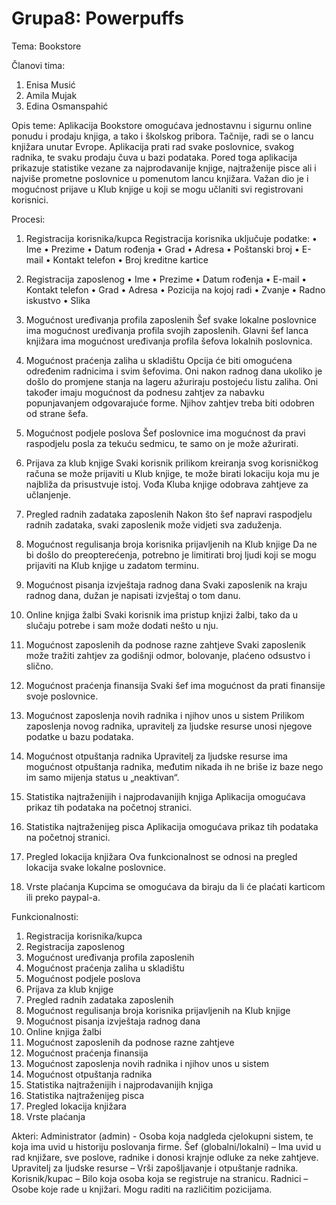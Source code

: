 # Grupa8: Powerpuffs

Tema: Bookstore

Članovi tima:
1. Enisa Musić
2. Amila Mujak
3. Edina Osmanspahić

Opis teme: 
Aplikacija Bookstore omogućava jednostavnu i sigurnu online ponudu i prodaju knjiga, a tako i školskog pribora. Tačnije, radi se o lancu knjižara unutar Evrope. Aplikacija prati rad svake poslovnice, svakog radnika, te svaku prodaju čuva u bazi podataka. Pored toga aplikacija prikazuje statistike vezane za najprodavanije knjige, najtraženije pisce ali i najviše prometne poslovnice u pomenutom lancu knjižara. Važan dio je i mogućnost prijave u Klub knjige u koji se mogu učlaniti svi registrovani korisnici. 

Procesi:
1. Registracija korisnika/kupca
Registracija korisnika uključuje podatke:
•	Ime
•	Prezime
•	Datum rođenja
•	Grad
•	Adresa
•	Poštanski broj
•	E-mail
•	Kontakt telefon
•	Broj kreditne kartice 

2. Registracija zaposlenog
•	Ime
•	Prezime
•	Datum rođenja 
•	E-mail
•	Kontakt telefon
•	Grad 
•	Adresa
•	Pozicija na kojoj radi
•	Zvanje
•	Radno iskustvo
•	Slika

3.  Mogućnost uređivanja profila zaposlenih
Šef svake lokalne poslovnice ima mogućnost uređivanja profila svojih zaposlenih. Glavni šef lanca knjižara ima mogućnost uređivanja profila šefova lokalnih poslovnica.

4.  Mogućnost praćenja zaliha u skladištu
Opcija će biti omogućena određenim radnicima i svim šefovima. Oni nakon radnog dana ukoliko je došlo do promjene stanja na lageru ažuriraju postojeću listu zaliha. Oni također imaju mogućnost da podnesu zahtjev za nabavku popunjavanjem odgovarajuće forme. Njihov zahtjev treba biti odobren od strane šefa. 

5.  Mogućnost podjele poslova
Šef poslovnice ima mogućnost da pravi raspodjelu posla za tekuću sedmicu, te samo on je može ažurirati. 

6.  Prijava za klub knjige
Svaki korisnik prilikom kreiranja svog korisničkog računa se može prijaviti u Klub knjige, te može birati lokaciju koja mu je najbliža da prisustvuje istoj. Vođa Kluba knjige odobrava zahtjeve za učlanjenje. 

7.  Pregled radnih zadataka zaposlenih 
Nakon što šef napravi raspodjelu radnih zadataka, svaki zaposlenik može vidjeti sva zaduženja. 

8.  Mogućnost regulisanja broja korisnika prijavljenih na Klub knjige
Da ne bi došlo do preopterećenja, potrebno je limitirati broj ljudi koji se mogu prijaviti na Klub knjige u zadatom terminu. 

9. Mogućnost pisanja izvještaja radnog dana
Svaki zaposlenik na kraju radnog dana, dužan je napisati izvještaj o tom danu. 

10. Online knjiga žalbi
Svaki korisnik ima pristup knjizi žalbi, tako da u slučaju potrebe i sam može dodati nešto u nju.

11.  Mogućnost zaposlenih da podnose razne zahtjeve
Svaki zaposlenik može tražiti zahtjev za godišnji odmor, bolovanje, plaćeno odsustvo i slično. 

12. Mogućnost praćenja finansija
Svaki šef ima mogućnost da prati finansije svoje poslovnice.

13. Mogućnost zaposlenja novih radnika i njihov unos u sistem
Prilikom zaposlenja novog radnika, upravitelj za ljudske resurse unosi njegove podatke u bazu podataka. 

14. Mogućnost otpuštanja radnika 
Upravitelj za ljudske resurse ima mogućnost otpuštanja radnika, međutim nikada ih ne briše iz baze nego im samo mijenja status u „neaktivan“.  

15. Statistika najtraženijih i najprodavanijih knjiga
Aplikacija omogućava prikaz tih podataka na početnoj stranici.

16. Statistika najtraženijeg pisca
Aplikacija omogućava prikaz tih podataka na početnoj stranici.

17. Pregled lokacija knjižara
Ova funkcionalnost se odnosi na pregled lokacija svake lokalne poslovnice.

18. Vrste plaćanja
Kupcima se omogućava da biraju da li će plaćati karticom ili preko paypal-a. 

Funkcionalnosti:
1. Registracija korisnika/kupca
2. Registracija zaposlenog
3. Mogućnost uređivanja profila zaposlenih
4. Mogućnost praćenja zaliha u skladištu
5. Mogućnost podjele poslova 
6. Prijava za klub knjige
7. Pregled radnih zadataka zaposlenih 
8. Mogućnost regulisanja broja korisnika prijavljenih na Klub knjige
9. Mogućnost pisanja izvještaja radnog dana
10. Online knjiga žalbi
11. Mogućnost zaposlenih da podnose razne zahtjeve
12. Mogućnost praćenja finansija
13. Mogućnost zaposlenja novih radnika i njihov unos u sistem
14. Mogućnost otpuštanja radnika 
15. Statistika najtraženijih i najprodavanijih knjiga
16. Statistika najtraženijeg pisca
17. Pregled lokacija knjižara
18. Vrste plaćanja

Akteri:
Administrator (admin) - Osoba koja nadgleda cjelokupni sistem, te koja ima uvid u historiju poslovanja firme.
Šef (globalni/lokalni) – Ima uvid u rad knjižare, sve poslove, radnike i donosi krajnje odluke za neke zahtjeve. 
Upravitelj za ljudske resurse – Vrši zapošljavanje i otpuštanje radnika.
Korisnik/kupac – Bilo koja osoba koja se registruje na stranicu.
Radnici – Osobe koje rade u knjižari. Mogu raditi na različitim pozicijama. 



